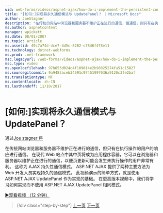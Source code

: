 ```yaml
---
uid: web-forms/videos/aspnet-ajax/how-do-i-implement-the-persistent-communications-pattern-with-the-updatepanel
title: "[如何:]实现将永久通信模式与 UpdatePanel？ | Microsoft Docs"
author: JoeStagner
description: "在传统的网站中浏览器和服务器不维护正在进行的通信，但通信，则只有在执行操作的用户的响应..."
ms.author: aspnetcontent
manager: wpickett
ms.date: 08/01/2007
ms.topic: article
ms.assetid: 49c7a74d-dce7-4d5c-8282-c7846f478e11
ms.technology: dotnet-webforms
ms.prod: .net-framework
msc.legacyurl: /web-forms/videos/aspnet-ajax/how-do-i-implement-the-persistent-communications-pattern-with-the-updatepanel
msc.type: video
ms.openlocfilehash: 97b653d024c4f109014e2b98025274fa51c15827
ms.sourcegitcommit: 9a9483aceb34591c97451997036a9120c3fe2baf
ms.translationtype: MT
ms.contentlocale: zh-CN
ms.lasthandoff: 11/10/2017
---
```

<a name="how-do-i-implement-the-persistent-communications-pattern-with-the-updatepanel"></a>[如何:]实现将永久通信模式与 UpdatePanel？
====================
通过[Joe stagner 将](https://github.com/JoeStagner)

在传统网站浏览器和服务器不维护正在进行的通信，但只有在执行操作的用户的响应进行通信。 在现代 Web 站点中其中页将成为应用程序容器，它可以在浏览器和服务器以维护正在进行的通信，以便页更新可能会发生未执行操作的用户非常有利。 这称为 AJAX 持久性通信模式。 ASP.NET AJAX 提供了两种主要方法为 Web 开发人员实现持久的通信模式。 此视频演示的简单方式，就是使用 ASP.NET AJAX UpdatePanel 作为实现的基础。 在更高版本视频中，我们将学习如何实现而不使用 ASP.NET AJAX UpdatePanel 相同模式。

[&#9654;观看视频 （12 分钟）](https://channel9.msdn.com/Blogs/ASP-NET-Site-Videos/how-do-i-implement-the-persistent-communications-pattern-with-the-updatepanel)

>[!div class="step-by-step"]
[上一页](how-do-i-use-the-conditional-updatemode-of-the-updatepanel.md)
[下一页](how-do-i-localize-an-aspnet-ajax-application.md)
